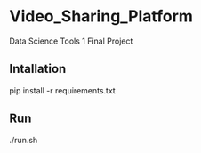 # Video_Sharing_Platform
Data Science Tools 1 Final Project 

## Intallation
pip install -r requirements.txt

## Run
./run.sh



